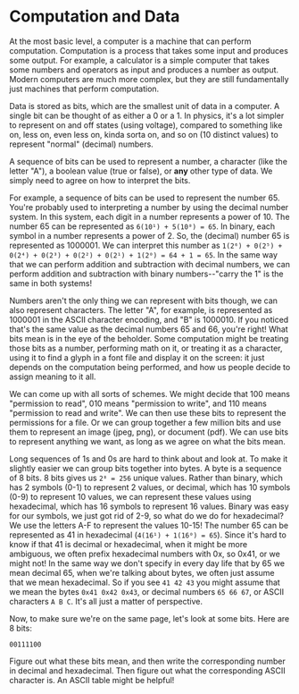 # Computation and Data

At the most basic level, a computer is a machine that can perform computation. Computation is a process that takes some input and produces some output. For example, a calculator is a simple computer that takes some numbers and operators as input and produces a number as output. Modern computers are much more complex, but they are still fundamentally just machines that perform computation.

Data is stored as bits, which are the smallest unit of data in a computer. A single bit can be thought of as either a 0 or a 1. In physics, it's a lot simpler to represent on and off states (using voltage), compared to something like on, less on, even less on, kinda sorta on, and so on (10 distinct values) to represent "normal" (decimal) numbers.

A sequence of bits can be used to represent a number, a character (like the letter "A"), a boolean value (true or false), or **any** other type of data. We simply need to agree on how to interpret the bits.

For example, a sequence of bits can be used to represent the number 65. You're probably used to interpreting a number by using the decimal number system. In this system, each digit in a number represents a power of 10. The number 65 can be represented as `6(10¹) + 5(10⁰) = 65`. In binary, each symbol in a number represents a power of 2. So, the (decimal) number 65 is represented as 1000001. We can interpret this number as `1(2⁶) + 0(2⁵) + 0(2⁴) + 0(2³) + 0(2²) + 0(2¹) + 1(2⁰) = 64 + 1 = 65`. In the same way that we can perform addition and subtraction with decimal numbers, we can perform addition and subtraction with binary numbers--"carry the 1" is the same in both systems!

Numbers aren't the only thing we can represent with bits though, we can also represent characters. The letter "A", for example, is represented as 1000001 in the ASCII character encoding, and "B" is 1000010. If you noticed that's the same value as the decimal numbers 65 and 66, you're right! What bits mean is in the eye of the beholder. Some computation might be treating those bits as a number, performing math on it, or treating it as a character, using it to find a glyph in a font file and display it on the screen: it just depends on the computation being performed, and how us people decide to assign meaning to it all.

We can come up with all sorts of schemes. We might decide that 100 means "permission to read", 010 means "permission to write", and 110 means "permission to read and write". We can then use these bits to represent the permissions for a file. Or we can group together a few million bits and use them to represent an image (jpeg, png), or document (pdf). We can use bits to represent anything we want, as long as we agree on what the bits mean.

Long sequences of 1s and 0s are hard to think about and look at. To make it slightly easier we can group bits together into bytes. A byte is a sequence of 8 bits. 8 bits gives us `2⁸ = 256` unique values. Rather than binary, which has 2 symbols (0-1) to represent 2 values, or decimal, which has 10 symbols (0-9) to represent 10 values, we can represent these values using hexadecimal, which has 16 symbols to represent 16 values. Binary was easy for our symbols, we just got rid of 2-9, so what do we do for hexadecimal? We use the letters A-F to represent the values 10-15! The number 65 can be represented as 41 in hexadecimal (`4(16¹) + 1(16⁰) = 65`). Since it's hard to know if that 41 is decimal or hexadecimal, when it might be more ambiguous, we often prefix hexadecimal numbers with 0x, so 0x41, or we might not! In the same way we don't specify in every day life that by 65 we mean decimal 65, when we're talking about bytes, we often just assume that we mean hexadecimal. So if you see `41 42 43` you might assume that we mean the bytes `0x41 0x42 0x43`, or decimal numbers `65 66 67`, or ASCII characters `A B C`. It's all just a matter of perspective.

Now, to make sure we're on the same page, let's look at some bits. Here are 8 bits:

```
00111100
```

Figure out what these bits mean, and then write the corresponding number in decimal and hexadecimal. Then figure out what the corresponding ASCII character is. An ASCII table might be helpful!
